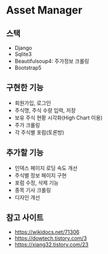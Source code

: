 # Asset Manager
## 스택
- Django
- Sqlite3
- Beautifulsoup4: 주가정보 크롤링
- Bootstrap5

## 구현한 기능
- 회원가입, 로그인
- 주식명, 주식 수량 입력, 저장
- 보유 주식 현황 시각화(High Chart 이용)
- 주가 크롤링
- 각 주식별 포럼(토론방)

## 추가할 기능
- 인덱스 페이지 로딩 속도 개선
- 주식별 정보 페이지 구현
- 포럼 수정, 삭제 기능
- 종목 기사 크롤링
- 디자인 개선

## 참고 사이트
- https://wikidocs.net/71306
- https://dowtech.tistory.com/3
- https://xiang32.tistory.com/23
